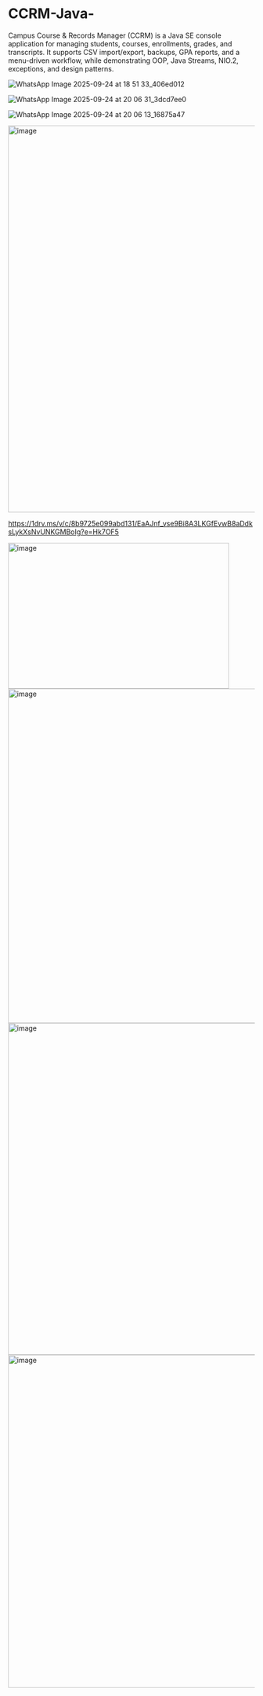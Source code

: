# CCRM-Java-
Campus Course &amp; Records Manager (CCRM) is a Java SE console application for managing students, courses, enrollments, grades, and transcripts. It supports CSV import/export, backups, GPA reports, and a menu-driven workflow, while demonstrating OOP, Java Streams, NIO.2, exceptions, and design patterns.

 ![WhatsApp Image 2025-09-24 at 18 51 33_406ed012](https://github.com/user-attachments/assets/bf20011a-1ea8-4ea3-9e28-b4ff88b23476)

 ![WhatsApp Image 2025-09-24 at 20 06 31_3dcd7ee0](https://github.com/user-attachments/assets/ebd62e76-d5da-47a2-add7-6d29cc67f013)

 ![WhatsApp Image 2025-09-24 at 20 06 13_16875a47](https://github.com/user-attachments/assets/7377b81d-170f-413b-8fd3-4f5d4419564e)
 
<img width="1174" height="788" alt="image" src="https://github.com/user-attachments/assets/42f3f742-a530-435b-814c-1f393d086c34" />

https://1drv.ms/v/c/8b9725e099abd131/EaAJnf_vse9Bi8A3LKGfEvwB8aDdksLykXsNvUNKGMBoIg?e=Hk7OF5

<img width="451" height="297" alt="image" src="https://github.com/user-attachments/assets/351c4667-0919-4be1-bc68-4153960af075" />

<img width="638" height="681" alt="image" src="https://github.com/user-attachments/assets/1d1c7713-b3e6-48a3-bdfa-da7fc1405b7c" />

<img width="635" height="676" alt="image" src="https://github.com/user-attachments/assets/6765e524-83e5-48ab-bca5-3ec7f80958e9" />

<img width="634" height="678" alt="image" src="https://github.com/user-attachments/assets/ea4e8513-853b-411b-85a7-d023e149248e" />





